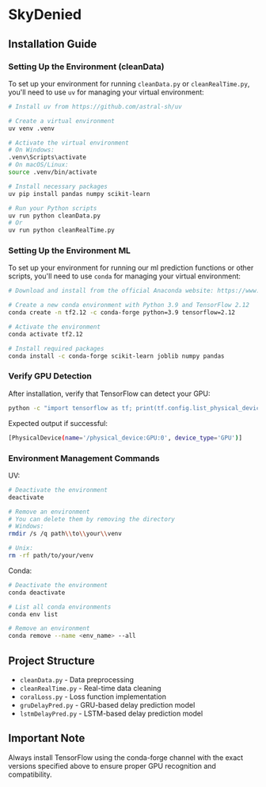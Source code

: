 # SkyDenied

## Installation Guide

### Setting Up the Environment (cleanData)

To set up your environment for running `cleanData.py` or `cleanRealTime.py`, you'll need to use `uv` for managing your virtual environment:

```bash
# Install uv from https://github.com/astral-sh/uv

# Create a virtual environment
uv venv .venv

# Activate the virtual environment
# On Windows:
.venv\Scripts\activate
# On macOS/Linux:
source .venv/bin/activate

# Install necessary packages
uv pip install pandas numpy scikit-learn

# Run your Python scripts
uv run python cleanData.py
# Or
uv run python cleanRealTime.py
```

### Setting Up the Environment ML

To set up your environment for running our ml prediction functions or other scripts, you'll need to use `conda` for managing your virtual environment:

```bash
# Download and install from the official Anaconda website: https://www.anaconda.com/products/distribution

# Create a new conda environment with Python 3.9 and TensorFlow 2.12
conda create -n tf2.12 -c conda-forge python=3.9 tensorflow=2.12

# Activate the environment
conda activate tf2.12

# Install required packages
conda install -c conda-forge scikit-learn joblib numpy pandas
```

### Verify GPU Detection

After installation, verify that TensorFlow can detect your GPU:

```bash
python -c "import tensorflow as tf; print(tf.config.list_physical_devices('GPU'))"
```

Expected output if successful:

```bash
[PhysicalDevice(name='/physical_device:GPU:0', device_type='GPU')]
```

### Environment Management Commands

UV:

```bash
# Deactivate the environment
deactivate

# Remove an environment
# You can delete them by removing the directory
# Windows:
rmdir /s /q path\\to\\your\\venv

# Unix:
rm -rf path/to/your/venv
```

Conda:

```bash
# Deactivate the environment
conda deactivate

# List all conda environments
conda env list

# Remove an environment
conda remove --name <env_name> --all
```

## Project Structure

- `cleanData.py` - Data preprocessing
- `cleanRealTime.py` - Real-time data cleaning
- `coralLoss.py` - Loss function implementation
- `gruDelayPred.py` - GRU-based delay prediction model
- `lstmDelayPred.py` - LSTM-based delay prediction model

## Important Note

Always install TensorFlow using the conda-forge channel with the exact versions specified above to ensure proper GPU recognition and compatibility.
